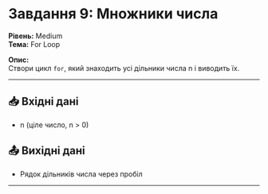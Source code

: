 # Завдання 9: Множники числа

**Рівень:** Medium  
**Тема:** For Loop  

**Опис:**  
Створи цикл `for`, який знаходить усі дільники числа n і виводить їх.

---

## 📥 Вхідні дані
- n (ціле число, n > 0)

## 📤 Вихідні дані
- Рядок дільників числа через пробіл

---
